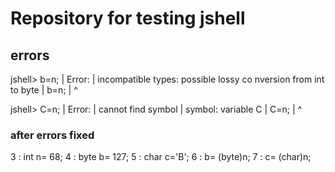 # Repository for testing jshell

## errors

jshell> b=n;
|  Error:
|  incompatible types: possible lossy co
nversion from int to byte
|  b=n;
|    ^

jshell> C=n;
|  Error:
|  cannot find symbol
|    symbol:   variable C
|  C=n;
|  ^
### after errors fixed

 3 : int n= 68;
   4 : byte b= 127;
   5 : char c='B';
   6 : b= (byte)n;
   7 : c= (char)n;